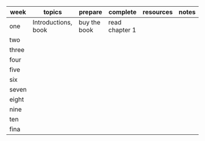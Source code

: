 |week   |topics   |prepare   |complete   |resources   |notes   |
|---|---|---|---|---|---|
|one    |Introductions, book|buy the book|read chapter 1   |   |   |
|two    |   |   |   |   |   |
|three  |   |   |   |   |   |
|four   |   |   |   |   |   |
|five   |   |   |   |   |   |
|six    |   |   |   |   |   |
|seven  |   |   |   |   |   |
|eight  |   |   |   |   |   |
|nine   |   |   |   |   |   |
|ten    |   |   |   |   |   |
|fina   |   |   |   |   |   |
